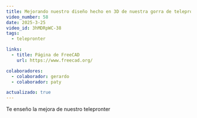 ```yaml
---
title: Mejorando nuestro diseño hecho en 3D de nuestra gorra de telepronter
video_number: 58
date: 2025-3-25
video_id: 3hMDRpWC-38
tags:
  - telepronter

links:
  - title: Página de FreeCAD
    url: https://www.freecad.org/

colaboradores:
  - colaborador: gerardo
  - colaborador: paty

actualizado: true 
---
```


Te enseño la mejora de nuestro telepronter